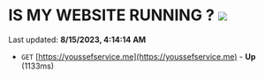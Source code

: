 # IS MY WEBSITE RUNNING ? [![](https://img.shields.io/static/v1?label=Sponsor&message=%E2%9D%A4&logo=GitHub&color=%23fe8e86)](https://github.com/sponsors/<username>)

Last updated: **8/15/2023, 4:14:14 AM**

- `GET` [https://youssefservice.me](https://youssefservice.me) - **Up** (1133ms)
